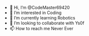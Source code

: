 - 👋 Hi, I’m @CodeMaster69420
- 👀 I’m interested in Coding
- 🌱 I’m currently learning Robotics
- 💞️ I’m looking to collaborate with Ys0f
- 📫 How to reach me Never Ever

<!---
CodeMaster69420/CodeMaster69420 is a ✨ special ✨ repository because its `README.md` (this file) appears on your GitHub profile.
You can click the Preview link to take a look at your changes.
--->
